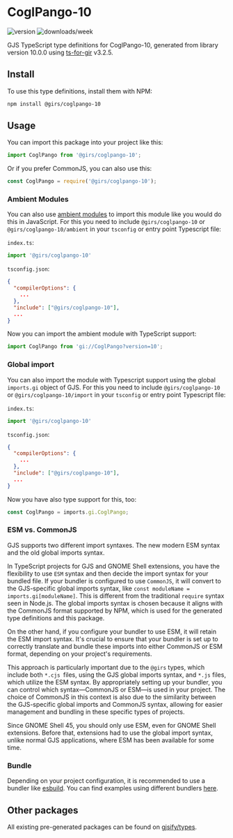 
# CoglPango-10

![version](https://img.shields.io/npm/v/@girs/coglpango-10)
![downloads/week](https://img.shields.io/npm/dw/@girs/coglpango-10)


GJS TypeScript type definitions for CoglPango-10, generated from library version 10.0.0 using [ts-for-gir](https://github.com/gjsify/ts-for-gir) v3.2.5.


## Install

To use this type definitions, install them with NPM:
```bash
npm install @girs/coglpango-10
```

## Usage

You can import this package into your project like this:
```ts
import CoglPango from '@girs/coglpango-10';
```

Or if you prefer CommonJS, you can also use this:
```ts
const CoglPango = require('@girs/coglpango-10');
```

### Ambient Modules

You can also use [ambient modules](https://github.com/gjsify/ts-for-gir/tree/main/packages/cli#ambient-modules) to import this module like you would do this in JavaScript.
For this you need to include `@girs/coglpango-10` or `@girs/coglpango-10/ambient` in your `tsconfig` or entry point Typescript file:

`index.ts`:
```ts
import '@girs/coglpango-10'
```

`tsconfig.json`:
```json
{
  "compilerOptions": {
    ...
  },
  "include": ["@girs/coglpango-10"],
  ...
}
```

Now you can import the ambient module with TypeScript support: 

```ts
import CoglPango from 'gi://CoglPango?version=10';
```

### Global import

You can also import the module with Typescript support using the global `imports.gi` object of GJS.
For this you need to include `@girs/coglpango-10` or `@girs/coglpango-10/import` in your `tsconfig` or entry point Typescript file:

`index.ts`:
```ts
import '@girs/coglpango-10'
```

`tsconfig.json`:
```json
{
  "compilerOptions": {
    ...
  },
  "include": ["@girs/coglpango-10"],
  ...
}
```

Now you have also type support for this, too:

```ts
const CoglPango = imports.gi.CoglPango;
```


### ESM vs. CommonJS

GJS supports two different import syntaxes. The new modern ESM syntax and the old global imports syntax.

In TypeScript projects for GJS and GNOME Shell extensions, you have the flexibility to use `ESM` syntax and then decide the import syntax for your bundled file. If your bundler is configured to use `CommonJS`, it will convert to the GJS-specific global imports syntax, like `const moduleName = imports.gi[moduleName]`. This is different from the traditional `require` syntax seen in Node.js. The global imports syntax is chosen because it aligns with the CommonJS format supported by NPM, which is used for the generated type definitions and this package.

On the other hand, if you configure your bundler to use ESM, it will retain the ESM import syntax. It's crucial to ensure that your bundler is set up to correctly translate and bundle these imports into either CommonJS or ESM format, depending on your project's requirements.

This approach is particularly important due to the `@girs` types, which include both `*.cjs `files, using the GJS global imports syntax, and `*.js` files, which utilize the ESM syntax. By appropriately setting up your bundler, you can control which syntax—CommonJS or ESM—is used in your project. The choice of CommonJS in this context is also due to the similarity between the GJS-specific global imports and CommonJS syntax, allowing for easier management and bundling in these specific types of projects.

Since GNOME Shell 45, you should only use ESM, even for GNOME Shell extensions. Before that, extensions had to use the global import syntax, unlike normal GJS applications, where ESM has been available for some time.

### Bundle

Depending on your project configuration, it is recommended to use a bundler like [esbuild](https://esbuild.github.io/). You can find examples using different bundlers [here](https://github.com/gjsify/ts-for-gir/tree/main/examples).

## Other packages

All existing pre-generated packages can be found on [gjsify/types](https://github.com/gjsify/types).

